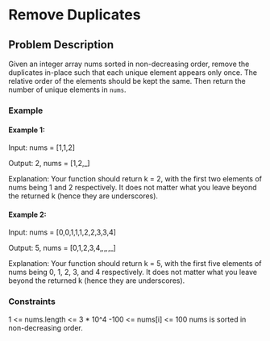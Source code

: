 # Remove Duplicates 

## Problem Description
Given an integer array nums sorted in non-decreasing order, remove the duplicates in-place such that each unique element appears only once. The relative order of the elements should be kept the same. Then return the number of unique elements in `nums`.


### Example
#### Example 1:

Input: nums = [1,1,2]

Output: 2, nums = [1,2,_]

Explanation: Your function should return k = 2, with the first two elements of nums being 1 and 2 respectively. It does not matter what you leave beyond the returned k (hence they are underscores).

#### Example 2:

Input: nums = [0,0,1,1,1,2,2,3,3,4]

Output: 5, nums = [0,1,2,3,4,_,_,_,_,_]

Explanation: Your function should return k = 5, with the first five elements of nums being 0, 1, 2, 3, and 4 respectively. It does not matter what you leave beyond the returned k (hence they are underscores).

### Constraints
1 <= nums.length <= 3 * 10^4
-100 <= nums[i] <= 100
nums is sorted in non-decreasing order.
